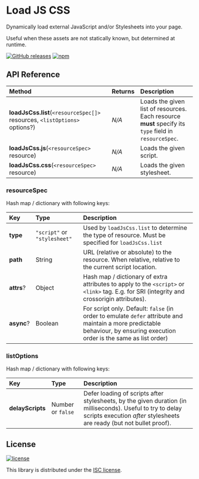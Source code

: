 # Load JS CSS

Dynamically load external JavaScript and/or Stylesheets into your page.

Useful when these assets are not statically known, but determined at runtime.

[![GitHub releases](https://img.shields.io/github/release/ghybs/load-js-css.svg?label=GitHub)](https://github.com/ghybs/load-js-css/releases)
[![npm](https://img.shields.io/npm/v/load-js-css.svg)](https://www.npmjs.com/package/load-js-css)



## API Reference

| Method  | Returns  | Description |
| :------ | :------- | :---------- |
| **loadJsCss.list**(`<resourceSpec[]>` resources, `<listOptions>` options?) | _N/A_ | Loads the given list of resources. Each resource **must** specify its `type` field in `resourceSpec`. |
| **loadJsCss.js**(`<resourceSpec>` resource) | _N/A_ | Loads the given script. |
| **loadJsCss.css**(`<resourceSpec>` resource) | _N/A_ | Loads the given stylesheet. |


### resourceSpec

Hash map / dictionary with following keys:

| Key  | Type  | Description |
| :--- | :---- | :---------- |
| **type** | `"script"` or `"stylesheet"` | Used by `loadJsCss.list` to determine the type of resource. Must be specified for `loadJsCss.list` |
| **path** | String | URL (relative or absolute) to the resource. When relative, relative to the current script location. |
| **attrs**? | Object | Hash map / dictionary of extra attributes to apply to the `<script>` or `<link>` tag. E.g. for SRI (integrity and crossorigin attributes). |
| **async**? | Boolean | For script only. Default: `false` (in order to emulate `defer` attribute and maintain a more predictable behaviour, by ensuring execution order is the same as list order) |


### listOptions

Hash map / dictionary with following keys:

| Key  | Type  | Description |
| :--- | :---- | :---------- |
| **delayScripts** | Number or `false` | Defer loading of scripts after stylesheets, by the given duration (in milliseconds). Useful to try to delay scripts execution _after_ stylesheets are ready (but not bullet proof). |



## License
[![license](https://img.shields.io/github/license/ghybs/load-js-css.svg)](LICENSE)

This library is distributed under the [ISC license](https://choosealicense.com/licenses/isc/).
